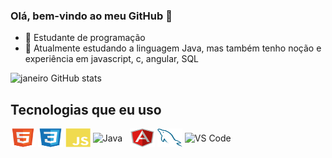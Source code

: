### Olá, bem-vindo ao meu GitHub 👋


- 🔭 Estudante de programação 
- 🌱 Atualmente estudando a linguagem Java, mas também tenho noção e experiência em javascript, c, angular, SQL

![janeiro GitHub stats](https://github-readme-stats.vercel.app/api?username=lucasjaneiro105&show_icons=true&theme=dracula&count_private=true)

## Tecnologias que eu uso

<div style="display: inline_block">
 <img align="center" title="HTML" alt="HTML" height="30" width="40" src="https://raw.githubusercontent.com/devicons/devicon/master/icons/html5/html5-original.svg" />
  <img align="center" title="CSS" alt="CSS" height="30" width="40" src="https://raw.githubusercontent.com/devicons/devicon/master/icons/css3/css3-original.svg" />
  <img align="center" title="Javascript" alt="Javascript" height="30" width="40" src="https://raw.githubusercontent.com/devicons/devicon/master/icons/javascript/javascript-plain.svg" />
   <img align="center" title="Java" alt="Java" height="34" src="https://cdn.jsdelivr.net/gh/devicons/devicon/icons/java/java-original.svg" />&nbsp;&nbsp;
   <img align="center" title="Angular" alt="Angular" height="30" width="40" src="https://raw.githubusercontent.com/devicons/devicon/master/icons/angularjs/angularjs-original.svg" />
   <img align="center" title="MySQL" alt="MySQL" height="30" width="40" src="https://raw.githubusercontent.com/devicons/devicon/master/icons/mysql/mysql-original.svg" />
  <img align="center" title="VS Code" alt="VS Code" height="30" width="40" src="https://cdn.jsdelivr.net/gh/devicons/devicon/icons/vscode/vscode-original.svg" />&nbsp;
</div><br/>
